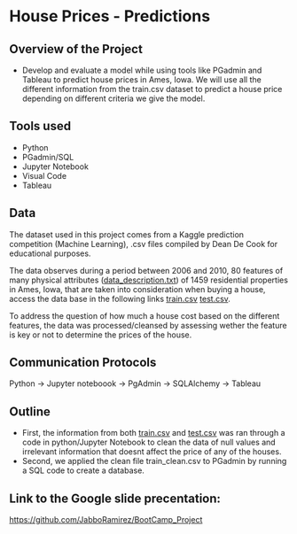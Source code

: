 # House Prices - Predictions

## Overview of the Project

  * Develop and evaluate a model while using tools like PGadmin and Tableau to predict house prices in Ames, Iowa. We will use all the different information from the train.csv dataset to predict a house price depending on different criteria we give the model.
  

## Tools used 

  * Python
  * PGadmin/SQL
  * Jupyter Notebook
  * Visual Code
  * Tableau

## Data
The dataset used in this project comes from a Kaggle prediction competition (Machine Learning), .csv files compiled by Dean De Cook for educational purposes. 

The data observes during a period between 2006 and 2010, 80 features of many physical attributes ([data_description.txt](https://github.com/JabboRamirez/BootCamp_Project/files/7867192/data_description.txt)) of 1459 residential properties in Ames, Iowa, that are taken into consideration when buying a house, access the data base in the following links [train.csv](https://github.com/JabboRamirez/BootCamp_Project/files/7867205/train.csv)
[test.csv](https://github.com/JabboRamirez/BootCamp_Project/files/7867206/test.csv). 

To address the question of how much a house cost based on the different features, the data was processed/cleansed by assessing wether the feature is key or not to determine  the prices of the house. 


## Communication Protocols

Python -> Jupyter noteboook -> PgAdmin -> SQLAlchemy -> Tableau

## Outline

* First, the information from both  [train.csv](https://github.com/JabboRamirez/BootCamp_Project/files/7867205/train.csv) and [test.csv](https://github.com/JabboRamirez/BootCamp_Project/files/7867206/test.csv) was ran through a code in python/Jupyter Notebook to clean the data of null values and irrelevant information that doesnt affect the price of any of the houses. 
* Second, we applied the clean file train_clean.csv to PGadmin by running a SQL code to create a database. 

## Link to the Google slide precentation:

https://github.com/JabboRamirez/BootCamp_Project


